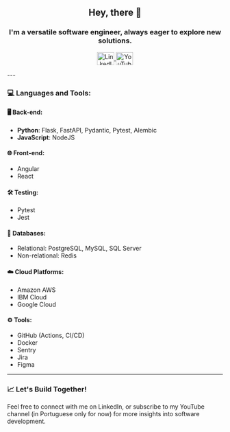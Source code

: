 <h2 align="center">Hey, there 👋</h1>
<h3 align="center">I'm a versatile software engineer, always eager to explore new solutions.</h3>
<p align="center">
  <a href="https://linkedin.com/in/herickwilke" target="_blank">
    <img align="center" src="https://raw.githubusercontent.com/rahuldkjain/github-profile-readme-generator/master/src/images/icons/Social/linked-in-alt.svg" alt="LinkedIn - Herick Wilke" height="30" width="40" />
  </a>
  <a href="https://www.youtube.com/c/herickwilke" target="_blank">
    <img align="center" src="https://raw.githubusercontent.com/rahuldkjain/github-profile-readme-generator/master/src/images/icons/Social/youtube.svg" alt="YouTube - Herick Wilke" height="30" width="40" />
  </a>
</p>
---

<h3 align="left">💻 Languages and Tools:</h3>

#### 🖥️ **Back-end:**
- **Python**: Flask, FastAPI, Pydantic, Pytest, Alembic  
- **JavaScript**: NodeJS  

#### 🌐 **Front-end:**
- Angular  
- React  

#### 🛠️ **Testing:**
- Pytest  
- Jest  

#### 📂 **Databases:**
- Relational: PostgreSQL, MySQL, SQL Server  
- Non-relational: Redis  

#### ☁️ **Cloud Platforms:**
- Amazon AWS  
- IBM Cloud  
- Google Cloud  

#### ⚙️ **Tools:**
- GitHub (Actions, CI/CD)  
- Docker  
- Sentry  
- Jira  
- Figma  

---

<h3 align="left">📈 Let's Build Together!</h3>
<p align="left">Feel free to connect with me on LinkedIn, or subscribe to my YouTube channel (in Portuguese only for now) for more insights into software development.</p>
